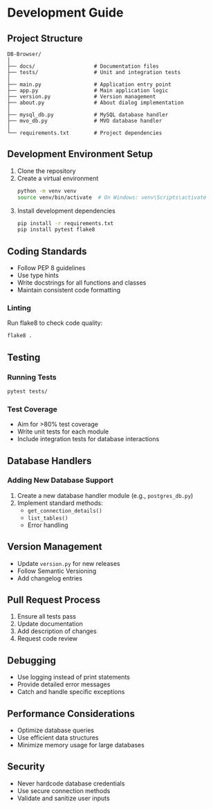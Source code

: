 # Development Guide

## Project Structure

```
DB-Browser/
│
├── docs/                   # Documentation files
├── tests/                  # Unit and integration tests
│
├── main.py                 # Application entry point
├── app.py                  # Main application logic
├── version.py              # Version management
├── about.py                # About dialog implementation
│
├── mysql_db.py             # MySQL database handler
├── mvo_db.py               # MVO database handler
│
└── requirements.txt        # Project dependencies
```

## Development Environment Setup

1. Clone the repository
2. Create a virtual environment
   ```bash
   python -m venv venv
   source venv/bin/activate  # On Windows: venv\Scripts\activate
   ```
3. Install development dependencies
   ```bash
   pip install -r requirements.txt
   pip install pytest flake8
   ```

## Coding Standards

- Follow PEP 8 guidelines
- Use type hints
- Write docstrings for all functions and classes
- Maintain consistent code formatting

### Linting

Run flake8 to check code quality:
```bash
flake8 .
```

## Testing

### Running Tests

```bash
pytest tests/
```

### Test Coverage

- Aim for >80% test coverage
- Write unit tests for each module
- Include integration tests for database interactions

## Database Handlers

### Adding New Database Support

1. Create a new database handler module (e.g., `postgres_db.py`)
2. Implement standard methods:
   - `get_connection_details()`
   - `list_tables()`
   - Error handling

## Version Management

- Update `version.py` for new releases
- Follow Semantic Versioning
- Add changelog entries

## Pull Request Process

1. Ensure all tests pass
2. Update documentation
3. Add description of changes
4. Request code review

## Debugging

- Use logging instead of print statements
- Provide detailed error messages
- Catch and handle specific exceptions

## Performance Considerations

- Optimize database queries
- Use efficient data structures
- Minimize memory usage for large databases

## Security

- Never hardcode database credentials
- Use secure connection methods
- Validate and sanitize user inputs

